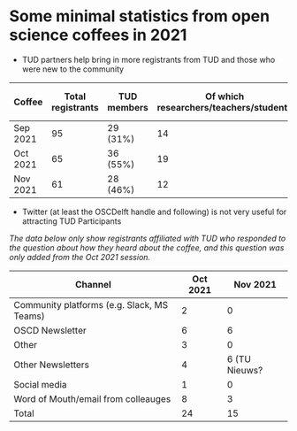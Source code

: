 # Some minimal statistics from open science coffees in 2021

- TUD partners help bring in more registrants from TUD and those who were new to the community

Coffee | Total registrants | TUD members | Of which researchers/teachers/students | Of which OSCD members
---|---|---|---|---
Sep 2021 | 95 | 29 (31%) | 14 | 24 (83%)
Oct 2021 | 65 | 36 (55%) | 19 | 12 (33%)
Nov 2021 | 61 | 28 (46%) | 12 | 13 (46%)

- Twitter (at least the OSCDelft handle and following) is not very useful for attracting TUD Participants

*The data below only show registrants affiliated with TUD who responded to the question about how they heard about the coffee, and this question was only added from the Oct 2021 session.*

Channel | Oct 2021 | Nov 2021
---|---|---
Community platforms (e.g. Slack, MS Teams) | 2 | 0
OSCD Newsletter | 6 | 6 |
Other | 3 | 0
Other Newsletters | 4 | 6 (TU Nieuws?
Social media | 1 | 0
Word of Mouth/email from colleauges | 8 | 3
Total | 24 | 15
